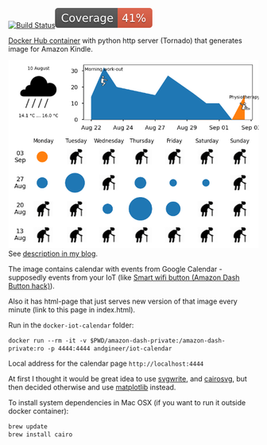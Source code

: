 [![Build Status](https://github.com/andgineer/docker-iot-calendar/workflows/ci/badge.svg)](https://github.com/andgineer/docker-iot-calendar/actions)[![Coverage](https://raw.githubusercontent.com/andgineer/docker-iot-calendar/python-coverage-comment-action-data/badge.svg)](https://htmlpreview.github.io/?https://github.com/andgineer/docker-iot-calendar/blob/python-coverage-comment-action-data/htmlcov/index.html)

[Docker Hub container](https://hub.docker.com/r/andgineer/iot-calendar) 
with python http server (Tornado) that generates image for Amazon Kindle.

![calendar](include/calendar.png)
See [description in my blog](https://sorokin.engineer/posts/en/iot_calendar_synology.html).

The image contains calendar with events from Google Calendar - supposedly events from your IoT
(like [Smart wifi button (Amazon Dash Button hack)](https://sorokin.engineer/posts/en/amazon_dash_button_hack.html)).

Also it has html-page that just serves new version of that image every minute (link to
this page in index.html).

Run in the `docker-iot-calendar` folder:
```
docker run --rm -it -v $PWD/amazon-dash-private:/amazon-dash-private:ro -p 4444:4444 andgineer/iot-calendar
```

Local address for the calendar page `http://localhost:4444`

At first I thought it would be great idea to use
[svgwrite](http://svgwrite.readthedocs.io/en/master/attributes/presentation.html),
and [cairosvg](http://cairosvg.org/documentation/), but then decided otherwise
and use [matplotlib](http://matplotlib.org) instead.

To install system dependencies in Mac OSX (if you want to run it outside docker container):
```
brew update
brew install cairo
```

